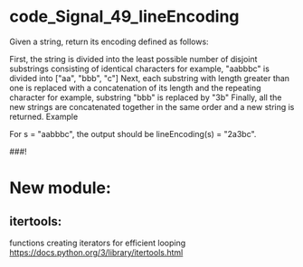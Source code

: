 # code_Signal_49_lineEncoding

Given a string, return its encoding defined as follows:

First, the string is divided into the least possible number of disjoint substrings consisting of identical characters
for example, "aabbbc" is divided into ["aa", "bbb", "c"]
Next, each substring with length greater than one is replaced with a concatenation of its length and the repeating character
for example, substring "bbb" is replaced by "3b"
Finally, all the new strings are concatenated together in the same order and a new string is returned.
Example

For s = "aabbbc", the output should be
lineEncoding(s) = "2a3bc".

###!

# New module:

## itertools: 
functions creating iterators for efficient looping
https://docs.python.org/3/library/itertools.html
